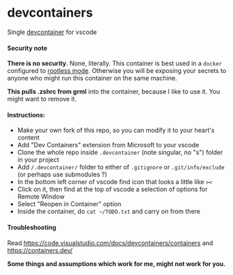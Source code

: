 # devcontainers

Single [devcontainer](https://code.visualstudio.com/docs/devcontainers/containers) for vscode

#### Security note

**There is no security**. None, literally. This container is best used in a `docker` configured
to [rootless mode](https://docs.docker.com/engine/security/rootless/). Otherwise you will be exposing
your secrets to anyone who might run this container on the same machine.

**This pulls .zshrc from grml** into the container, because I like to use it. You might want to remove it.


#### Instructions:
- Make your own fork of this repo, so you can modify it to your heart's content
- Add "Dev Containers" extension from Microsoft to your vscode
- Clone the whole repo inside `.devcontainer` (note singular, no "s") folder in your project
- Add `/.devcontainer/` folder to either of `.gitignore` or `.git/info/exclude` (or perhaps use submodules ?)
- In the bottom left corner of vscode find icon that looks a little like `><`
- Click on it, then find at the top of vscode a selection of options for Remote Window
- Select "Reopen in Container" option
- Inside the container, do `cat ~/TODO.txt` and carry on from there


#### Troubleshooting

Read https://code.visualstudio.com/docs/devcontainers/containers and https://containers.dev/

**Some things and assumptions which work for me, might not work for you.**
